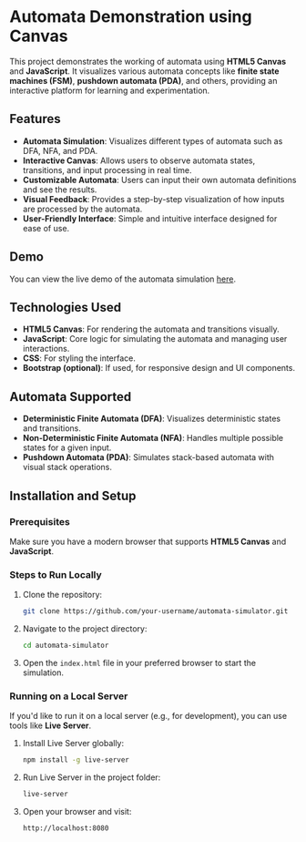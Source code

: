 # Automata Demonstration using Canvas

This project demonstrates the working of automata using **HTML5 Canvas** and **JavaScript**. It visualizes various automata concepts like **finite state machines (FSM)**, **pushdown automata (PDA)**, and others, providing an interactive platform for learning and experimentation.

## Features
- **Automata Simulation**: Visualizes different types of automata such as DFA, NFA, and PDA.
- **Interactive Canvas**: Allows users to observe automata states, transitions, and input processing in real time.
- **Customizable Automata**: Users can input their own automata definitions and see the results.
- **Visual Feedback**: Provides a step-by-step visualization of how inputs are processed by the automata.
- **User-Friendly Interface**: Simple and intuitive interface designed for ease of use.

## Demo
You can view the live demo of the automata simulation [here](#).

## Technologies Used
- **HTML5 Canvas**: For rendering the automata and transitions visually.
- **JavaScript**: Core logic for simulating the automata and managing user interactions.
- **CSS**: For styling the interface.
- **Bootstrap (optional)**: If used, for responsive design and UI components.

## Automata Supported
- **Deterministic Finite Automata (DFA)**: Visualizes deterministic states and transitions.
- **Non-Deterministic Finite Automata (NFA)**: Handles multiple possible states for a given input.
- **Pushdown Automata (PDA)**: Simulates stack-based automata with visual stack operations.

## Installation and Setup

### Prerequisites
Make sure you have a modern browser that supports **HTML5 Canvas** and **JavaScript**.

### Steps to Run Locally

1. Clone the repository:
    ```bash
    git clone https://github.com/your-username/automata-simulator.git
    ```

2. Navigate to the project directory:
    ```bash
    cd automata-simulator
    ```

3. Open the `index.html` file in your preferred browser to start the simulation.

### Running on a Local Server
If you'd like to run it on a local server (e.g., for development), you can use tools like **Live Server**.

1. Install Live Server globally:
    ```bash
    npm install -g live-server
    ```

2. Run Live Server in the project folder:
    ```bash
    live-server
    ```

3. Open your browser and visit:
    ```
    http://localhost:8080
    ```